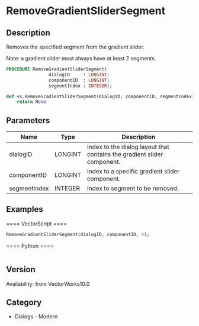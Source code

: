 # RemoveGradientSliderSegment

## Description
Removes the specified segment from the gradient slider.

Note: a gradient slider must always have at least 2 segments.

```pascal
PROCEDURE RemoveGradientSliderSegment(
				dialogID     : LONGINT;
				componentID  : LONGINT;
				segmentIndex : INTEGER);
```

```python
def vs.RemoveGradientSliderSegment(dialogID, componentID, segmentIndex):
    return None
```

## Parameters
|Name|Type|Description|
|---|---|---|
|dialogID|LONGINT|Index to the dialog layout that contains the gradient slider component.|
|componentID|LONGINT|Index to a specific gradient slider component.|
|segmentIndex|INTEGER|Index to segment to be removed.|(segment indexes begin with 1)|

## Examples
==== VectorScript ====
```pascal
RemoveGradientSliderSegment(dialogID, componentID, 4);
```
==== Python ====
```python

```

## Version
Availability: from VectorWorks10.0

## Category
* Dialogs - Modern


